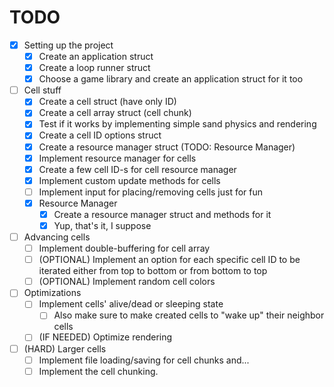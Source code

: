 # TODO

- [x] Setting up the project
	+ [x] Create an application struct
	+ [x] Create a loop runner struct
	+ [x] Choose a game library and create an application struct for it too

- [ ] Cell stuff
	+ [x] Create a cell struct (have only ID)
	+ [x] Create a cell array struct (cell chunk)
	+ [x] Test if it works by implementing simple sand physics and rendering
	+ [x] Create a cell ID options struct
	+ [x] Create a resource manager struct (TODO: Resource Manager)
	+ [x] Implement resource manager for cells
	+ [x] Create a few cell ID-s for cell resource manager
	+ [x] Implement custom update methods for cells
	+ [ ] Implement input for placing/removing cells just for fun

	- [x] Resource Manager
		+ [x] Create a resource manager struct and methods for it
		+ [x] Yup, that's it, I suppose

- [ ] Advancing cells
	+ [ ] Implement double-buffering for cell array
	+ [ ] (OPTIONAL) Implement an option for each specific cell ID to be iterated either from top to bottom or from bottom to top
	+ [ ] (OPTIONAL) Implement random cell colors

- [ ] Optimizations
	+ [ ] Implement cells' alive/dead or sleeping state
		* [ ] Also make sure to make created cells to "wake up" their neighbor cells 
	+ [ ] (IF NEEDED) Optimize rendering

- [ ] (HARD) Larger cells
	+ [ ] Implement file loading/saving for cell chunks and...
	+ [ ] Implement the cell chunking.